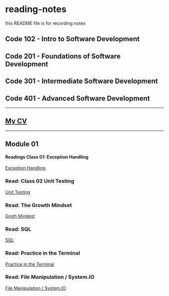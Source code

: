 # reading-notes

this README file is for recording notes

## Code 102 - Intro to Software Development
## Code 201 - Foundations of Software Development
## Code 301 - Intermediate Software Development
## Code 401 - Advanced Software Development

---
## [My CV](https://docs.google.com/document/d/1YhjfMGnlC_Js4Hqk5GLKF-E8QXAfzBa3-fWQ_A6r24M/edit?usp=sharing)

---
## Module 01
#### Readings Class 01: Exception Handling
 [Exception Handling](ExceptionHandling.md)
### Read: Class 02 Unit Testing

[Unit Testing](UnitTesting.md)

### Read: The Growth Mindset

[Groth Mindest](GrothMindest.md)


### Read: SQL

[SQL](sql.md)

### Read: Practice in the Terminal

[Practice in the Terminal](Terminal.md)

### Read: File Manipulation / System.IO


[File Manipulation / System.IO
](IO.md)


